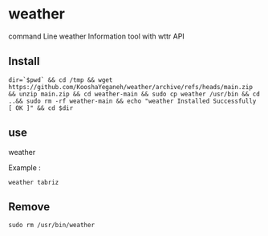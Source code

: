 # weather

command Line weather Information tool with wttr API


## Install

```
dir=`$pwd` && cd /tmp && wget https://github.com/KooshaYeganeh/weather/archive/refs/heads/main.zip && unzip main.zip && cd weather-main && sudo cp weather /usr/bin && cd ..&& sudo rm -rf weather-main && echo "weather Installed Successfully [ OK ]" && cd $dir
```


## use

weather <city name>


Example : 

```
weather tabriz
```


## Remove

```
sudo rm /usr/bin/weather
```


